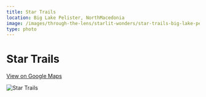 ```yaml
---
title: Star Trails
location: Big Lake Pelister, NorthMacedonia
image: /images/through-the-lens/starlit-wonders/star-trails-big-lake-pelister.jpg
type: photo
---
```


# Star Trails

<a href="https://www.google.com/maps/search/?api=1&query=Big+Lake+Pelister,+NorthMacedonia" target="_blank" rel="noopener noreferrer">View on Google Maps</a>

![Star Trails](/images/through-the-lens/starlit-wonders/star-trails-big-lake-pelister.jpg)
